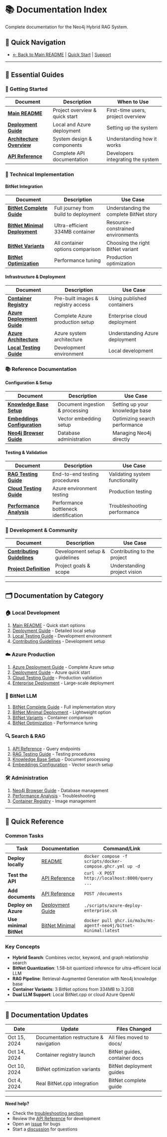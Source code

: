 # 📚 Documentation Index

Complete documentation for the Neo4j Hybrid RAG System.

## 🔗 Quick Navigation
- [← Back to Main README](../README.md) | [Quick Start](../README.md#-quick-start-5-minutes) | [Support](../README.md#-support)

---

## 📖 Essential Guides

### 🎯 Getting Started
| Document | Description | When to Use |
|----------|-------------|-------------|
| **[Main README](../README.md)** | Project overview & quick start | First-time users, project overview |
| **[Deployment Guide](DEPLOYMENT.md)** | Local and Azure deployment | Setting up the system |
| **[Architecture Overview](ARCHITECTURE.md)** | System design & components | Understanding how it works |
| **[API Reference](API-REFERENCE.md)** | Complete API documentation | Developers integrating the system |

### 🔧 Technical Implementation

#### BitNet Integration
| Document | Description | Use Case |
|----------|-------------|----------|
| **[BitNet Complete Guide](BITNET-COMPLETE-GUIDE.md)** | Full journey from build to deployment | Understanding the complete BitNet story |
| **[BitNet Minimal Deployment](BITNET-MINIMAL-DEPLOYMENT.md)** | Ultra-efficient 334MB container | Resource-constrained environments |
| **[BitNet Variants](BITNET-VARIANTS-FINAL.md)** | All container options comparison | Choosing the right BitNet variant |
| **[BitNet Optimization](BITNET_OPTIMIZATION.md)** | Performance tuning | Production optimization |

#### Infrastructure & Deployment
| Document | Description | Use Case |
|----------|-------------|-----------|
| **[Container Registry](CONTAINER_REGISTRY.md)** | Pre-built images & registry access | Using published containers |
| **[Azure Deployment Guide](AZURE_DEPLOYMENT_GUIDE.md)** | Complete Azure production setup | Enterprise cloud deployment |
| **[Azure Architecture](AZURE_ARCHITECTURE.md)** | Azure system architecture | Understanding Azure deployment |
| **[Local Testing Guide](LOCAL-TESTING-GUIDE.md)** | Development environment | Local development |

### 📚 Reference Documentation

#### Configuration & Setup
| Document | Description | Use Case |
|----------|-------------|----------|
| **[Knowledge Base Setup](KNOWLEDGE_BASE_SETUP.md)** | Document ingestion & processing | Setting up your knowledge base |
| **[Embeddings Configuration](EMBEDDINGS.md)** | Vector embedding setup | Optimizing search performance |
| **[Neo4j Browser Guide](NEO4J_BROWSER_GUIDE.md)** | Database administration | Managing Neo4j directly |

#### Testing & Validation
| Document | Description | Use Case |
|----------|-------------|----------|
| **[RAG Testing Guide](RAG-TESTING-GUIDE.md)** | End-to-end testing procedures | Validating system functionality |
| **[Cloud Testing Guide](CLOUD_TESTING_GUIDE.md)** | Azure environment testing | Production testing |
| **[Performance Analysis](PERFORMANCE_BOTTLENECK_ANALYSIS.md)** | Performance bottleneck identification | Troubleshooting performance |

### 🤝 Development & Community

| Document | Description | Use Case |
|----------|-------------|----------|
| **[Contributing Guidelines](CONTRIBUTING.md)** | Development setup & guidelines | Contributing to the project |
| **[Project Definition](PROJECT-DEFINITION.md)** | Project goals & scope | Understanding project vision |

---

## 🗂️ Documentation by Category

### 🏠 Local Development
1. [Main README](../README.md#-local-deployment) - Quick start options
2. [Deployment Guide](DEPLOYMENT.md#-local-deployment) - Detailed local setup
3. [Local Testing Guide](LOCAL-TESTING-GUIDE.md) - Development environment
4. [Contributing Guidelines](CONTRIBUTING.md) - Development setup

### ☁️ Azure Production  
1. [Azure Deployment Guide](AZURE_DEPLOYMENT_GUIDE.md) - Complete Azure setup
2. [Deployment Guide](DEPLOYMENT.md#-azure-production-deployment) - Azure quick start
3. [Cloud Testing Guide](CLOUD_TESTING_GUIDE.md) - Production validation
4. [Enterprise Deployment](ENTERPRISE_DEPLOYMENT_SUMMARY.md) - Large-scale deployment

### 🧠 BitNet LLM
1. [BitNet Complete Guide](BITNET-COMPLETE-GUIDE.md) - Full implementation story
2. [BitNet Minimal Deployment](BITNET-MINIMAL-DEPLOYMENT.md) - Lightweight option
3. [BitNet Variants](BITNET-VARIANTS-FINAL.md) - Container comparison
4. [BitNet Optimization](BITNET_OPTIMIZATION.md) - Performance tuning

### 🔍 Search & RAG
1. [API Reference](API-REFERENCE.md) - Query endpoints
2. [RAG Testing Guide](RAG-TESTING-GUIDE.md) - Testing procedures
3. [Knowledge Base Setup](KNOWLEDGE_BASE_SETUP.md) - Document processing
4. [Embeddings Configuration](EMBEDDINGS.md) - Vector search setup

### 🛠️ Administration
1. [Neo4j Browser Guide](NEO4J_BROWSER_GUIDE.md) - Database management
2. [Performance Analysis](PERFORMANCE_BOTTLENECK_ANALYSIS.md) - Troubleshooting
3. [Container Registry](CONTAINER_REGISTRY.md) - Image management

---

## 🚀 Quick Reference

### Common Tasks
| Task | Documentation | Command/Link |
|------|---------------|--------------|
| **Deploy locally** | [README](../README.md#option-1-pre-built-containers-recommended) | `docker compose -f scripts/docker-compose.ghcr.yml up -d` |
| **Test the API** | [API Reference](API-REFERENCE.md#intelligent-query) | `curl -X POST http://localhost:8000/query ...` |
| **Add documents** | [API Reference](API-REFERENCE.md#add-document) | `POST /documents` |
| **Deploy on Azure** | [Deployment Guide](DEPLOYMENT.md#-azure-production-deployment) | `./scripts/azure-deploy-enterprise.sh` |
| **Use minimal BitNet** | [BitNet Minimal](BITNET-MINIMAL-DEPLOYMENT.md) | `docker pull ghcr.io/ma3u/ms-agentf-neo4j/bitnet-minimal:latest` |

### Key Concepts
- **Hybrid Search**: Combines vector, keyword, and graph relationship search
- **BitNet Quantization**: 1.58-bit quantized inference for ultra-efficient local LLM
- **RAG Pipeline**: Retrieval-Augmented Generation with Neo4j knowledge base
- **Container Variants**: 3 BitNet options from 334MB to 3.2GB
- **Dual LLM Support**: Local BitNet.cpp or cloud Azure OpenAI

---

## 🔄 Documentation Updates

| Date | Update | Files Changed |
|------|--------|---------------|
| Oct 15, 2024 | Documentation restructure & navigation | All files moved to docs/ |
| Oct 14, 2024 | Container registry launch | BitNet guides, container docs |
| Oct 10, 2024 | BitNet optimization variants | BitNet deployment guides |
| Oct 4, 2024 | Real BitNet.cpp integration | BitNet complete guide |

---

**Need help?** 
- Check the [troubleshooting section](../README.md#-support) 
- Review the [API Reference](API-REFERENCE.md) for development
- Open an [issue](https://github.com/ma3u/neo4j-agentframework/issues) for bugs
- Start a [discussion](https://github.com/ma3u/neo4j-agentframework/discussions) for questions